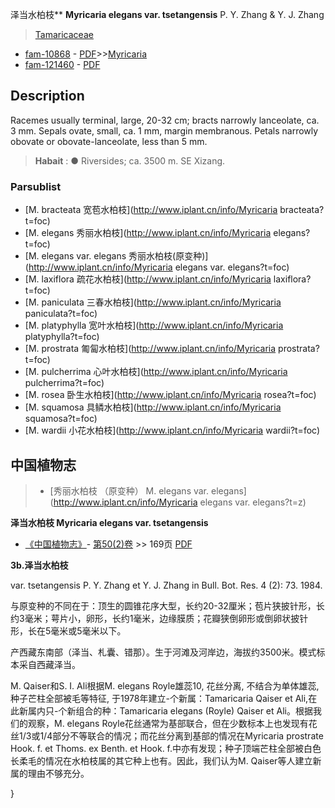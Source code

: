 泽当水柏枝** **Myricaria elegans var. tsetangensis** P. Y. Zhang & Y. J. Zhang

> [Tamaricaceae](http://www.iplant.cn/info/Tamaricaceae?t=foc)
* [fam-10868](http://www.iplant.cn/foc/fam/10868) - [PDF](http://www.iplant.cn/foc/pdf/Tamaricaceae.pdf)>>[Myricaria](http://www.iplant.cn/info/Myricaria?t=foc)
* [fam-121460](http://www.iplant.cn/foc/fam/121460) - [PDF](http://www.iplant.cn/foc/pdf/Myricaria.pdf)

## Description

Racemes usually terminal, large, 20-32 cm; bracts narrowly lanceolate, ca. 3 mm. Sepals ovate, small, ca. 1 mm, margin membranous. Petals narrowly obovate or obovate-lanceolate, less than 5 mm.


> **Habait** : 
>● Riversides; ca. 3500 m. SE Xizang.



### Parsublist

* [M.  bracteata  宽苞水柏枝](http://www.iplant.cn/info/Myricaria bracteata?t=foc)
* [M.  elegans  秀丽水柏枝](http://www.iplant.cn/info/Myricaria elegans?t=foc)
* [M.  elegans var. elegans  秀丽水柏枝(原变种)](http://www.iplant.cn/info/Myricaria elegans var. elegans?t=foc)
* [M.  laxiflora  疏花水柏枝](http://www.iplant.cn/info/Myricaria laxiflora?t=foc)
* [M.  paniculata  三春水柏枝](http://www.iplant.cn/info/Myricaria paniculata?t=foc)
* [M.  platyphylla  宽叶水柏枝](http://www.iplant.cn/info/Myricaria platyphylla?t=foc)
* [M.  prostrata  匍匐水柏枝](http://www.iplant.cn/info/Myricaria prostrata?t=foc)
* [M.  pulcherrima  心叶水柏枝](http://www.iplant.cn/info/Myricaria pulcherrima?t=foc)
* [M.  rosea  卧生水柏枝](http://www.iplant.cn/info/Myricaria rosea?t=foc)
* [M.  squamosa  具鳞水柏枝](http://www.iplant.cn/info/Myricaria squamosa?t=foc)
* [M.  wardii  小花水柏枝](http://www.iplant.cn/info/Myricaria wardii?t=foc)

## 中国植物志

> * [秀丽水柏枝 （原变种）  M.  elegans var. elegans](http://www.iplant.cn/info/Myricaria elegans var. elegans?t=z)


**泽当水柏枝 Myricaria elegans var. tsetangensis**

* [《中国植物志》](http://www.iplant.cn/frps)- [第50(2)卷](http://www.iplant.cn/frps/vol/50(2)) >> 169页 [PDF](http://www.iplant.cn/frps/pdf/50(2)/169.PDF)

**3b.泽当水柏枝**

var. tsetangensis P. Y. Zhang et Y. J. Zhang in Bull. Bot. Res. 4 (2): 73. 1984.

与原变种的不同在于：顶生的圆锥花序大型，长约20-32厘米；苞片狭披针形，长约3毫米；萼片小，卵形，长约1毫米，边缘膜质；花瓣狭倒卵形或倒卵状披针形，长在5毫米或5毫米以下。

产西藏东南部（泽当、札囊、错那）。生于河滩及河岸边，海拔约3500米。模式标本采自西藏泽当。

M. Qaiser和S. I. Ali根据M. elegans Royle雄蕊10, 花丝分离, 不结合为单体雄蕊, 种子芒柱全部被毛等特征, 于1978年建立-个新属：Tamaricaria Qaiser et Ali,在此新属内只-个新组合的种：Tamaricaria elegans (Royle) Qaiser et Ali。根据我们的观察，M. elegans Royle花丝通常为基部联合，但在少数标本上也发现有花丝1/3或1/4部分不等联合的情况；而花丝分离到基部的情况在Myricaria prostrate Hook. f. et Thoms. ex Benth. et Hook. f.中亦有发现；种子顶端芒柱全部被白色长柔毛的情况在水柏枝属的其它种上也有。因此，我们认为M. Qaiser等人建立新属的理由不够充分。



}